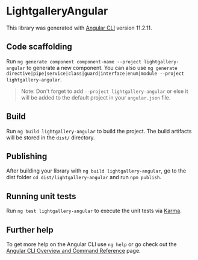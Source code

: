 # LightgalleryAngular

This library was generated with [Angular CLI](https://github.com/angular/angular-cli) version 11.2.11.

## Code scaffolding

Run `ng generate component component-name --project lightgallery-angular` to generate a new component. You can also
use `ng generate directive|pipe|service|class|guard|interface|enum|module --project lightgallery-angular`.
> Note: Don't forget to add `--project lightgallery-angular` or else it will be added to the default project in
> your `angular.json` file.

## Build

Run `ng build lightgallery-angular` to build the project. The build artifacts will be stored in the `dist/` directory.

## Publishing

After building your library with `ng build lightgallery-angular`, go to the dist folder `cd dist/lightgallery-angular`
and run `npm publish`.

## Running unit tests

Run `ng test lightgallery-angular` to execute the unit tests via [Karma](https://karma-runner.github.io).

## Further help

To get more help on the Angular CLI use `ng help` or go check out
the [Angular CLI Overview and Command Reference](https://angular.io/cli) page.
